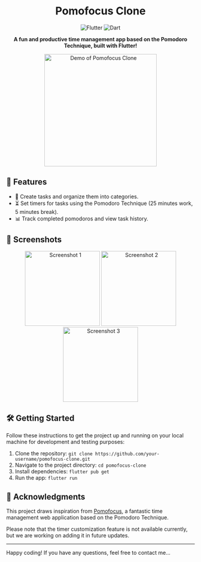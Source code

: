 <h1 align="center">Pomofocus Clone</h1>

<p align="center">
  <img alt="Flutter" src="https://img.shields.io/badge/Flutter-v2.5-blue.svg">
  <img alt="Dart" src="https://img.shields.io/badge/Dart-v2.14.4-green.svg">
</p>

<p align="center">
  <strong>A fun and productive time management app based on the Pomodoro Technique, built with Flutter!</strong>
</p>

<p align="center">
  <img src="https://media1.giphy.com/media/v1.Y2lkPTc5MGI3NjExMnQ1ZjJseXoxZTgxaHlwbTdjOGJoOG9tdWUzZ21wZnRobG5hbGRjbCZlcD12MV9pbnRlcm5hbF9naWZfYnlfaWQmY3Q9Zw/QR2Qjn96vMESkVlf0E/giphy.gif" alt="Demo of Pomofocus Clone" width="300">
</p>

## 🚀 Features

- 📝 Create tasks and organize them into categories.
- ⏳ Set timers for tasks using the Pomodoro Technique (25 minutes work, 5 minutes break).
- 📊 Track completed pomodoros and view task history.

## 📸 Screenshots

<p align="center">
  <img src="https://i.imgur.com/mbsKdOU.jpeg" alt="Screenshot 1" width="200">
  <img src="https://i.imgur.com/nMe8wdC.jpeg" alt="Screenshot 2" width="200">
  <img src="https://i.imgur.com/BPH5tGV.jpeg" alt="Screenshot 3" width="200">
</p>

## 🛠️ Getting Started

Follow these instructions to get the project up and running on your local machine for development and testing purposes:

1. Clone the repository: `git clone https://github.com/your-username/pomofocus-clone.git`
2. Navigate to the project directory: `cd pomofocus-clone`
3. Install dependencies: `flutter pub get`
4. Run the app: `flutter run`

## 🙏 Acknowledgments

This project draws inspiration from [Pomofocus](https://pomofocus.io/), a fantastic time management web application based on the Pomodoro Technique.

Please note that the timer customization feature is not available currently, but we are working on adding it in future updates.

---

Happy coding! If you have any questions, feel free to contact me...
